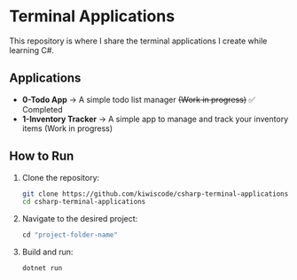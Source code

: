 # Terminal Applications

This repository is where I share the terminal applications I create while learning C#.

## Applications

- **0-Todo App** → A simple todo list manager ~~(Work in progress)~~ ✅ Completed
- **1-Inventory Tracker** → A simple app to manage and track your inventory items (Work in progress)

## How to Run

1. Clone the repository:

   ```bash
   git clone https://github.com/kiwiscode/csharp-terminal-applications.git
   cd csharp-terminal-applications
   ```

2. Navigate to the desired project:

   ```js
   cd "project-folder-name"
   ```

3. Build and run:
   ```bash
   dotnet run
   ```
